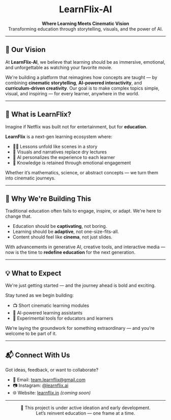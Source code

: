 <h1 align="center"> LearnFlix-AI</h1>

<p align="center">
  <strong>Where Learning Meets Cinematic Vision</strong><br>
  Transforming education through storytelling, visuals, and the power of AI.
</p>

---

## 🌟 Our Vision

At **LearnFlix-AI**, we believe that learning should be as immersive, emotional, and unforgettable as watching your favorite movie.

We're building a platform that reimagines how concepts are taught — by combining **cinematic storytelling**, **AI-powered interactivity**, and **curriculum-driven creativity**. Our goal is to make complex topics simple, visual, and inspiring — for every learner, anywhere in the world.

---

## 🧠 What is LearnFlix?

Imagine if Netflix was built not for entertainment, but for **education**.

**LearnFlix** is a next-gen learning ecosystem where:

- 🧑‍🏫 Lessons unfold like scenes in a story
- 🎥 Visuals and narratives replace dry lectures
- 🤖 AI personalizes the experience to each learner
- 🧩 Knowledge is retained through emotional engagement

Whether it’s mathematics, science, or abstract concepts — we turn them into cinematic journeys.

---

## 🚀 Why We're Building This

Traditional education often fails to engage, inspire, or adapt. We're here to change that.

- Education should be **captivating**, not boring.
- Learning should be **adaptive**, not one-size-fits-all.
- Content should feel like **cinema**, not just slides.

With advancements in generative AI, creative tools, and interactive media — now is the time to **redefine education** for the next generation.

---

## 💡 What to Expect

We're just getting started — and the journey ahead is bold and exciting.

Stay tuned as we begin building:

- 📺 Short cinematic learning modules
- 🤖 AI-powered learning assistants
- 🧪 Experimental tools for educators and learners

We’re laying the groundwork for something extraordinary — and you’re welcome to be part of it.

---

## 📬 Connect With Us

Got ideas, feedback, or want to collaborate?

- 📧 Email: team.learnflix@gmail.com
- 📷 Instagram: [@learnflix.ai](https://instagram.com/learnflix.ai)
- 🌐 Website: [learnflix.in](https://learnflix.in) *(coming soon)*

---

<p align="center">
  🚧 This project is under active ideation and early development.<br>
  Let’s reinvent education — one frame at a time.
</p>

